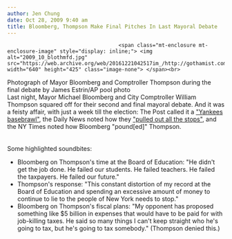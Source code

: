 ```yaml
---
author: Jen Chung
date: Oct 28, 2009 9:40 am
title: Bloomberg, Thompson Make Final Pitches In Last Mayoral Debate
---
```


	
										<span class="mt-enclosure mt-enclosure-image" style="display: inline;"> <img alt="2009_10_blothmfd.jpg" src="https://web.archive.org/web/20161221042517im_/http://gothamist.com/attachments/jen/2009_10_blothmfd.jpg" width="640" height="425" class="image-none"> </span><br>
<span class="photo_caption">Photograph of Mayor Bloomberg and Comptroller Thompson during the final debate by James Estrin/AP pool photo</span>
<br>
Last night, Mayor Michael Bloomberg and City Comptroller William Thompson squared off for their second and final mayoral debate.  And it was a feisty affair, with just a week till the election:  The Post called it a <a href="https://web.archive.org/web/20161221042517/http://www.nypost.com/p/news/local/bloomy_and_bill_in_yankee_basebrawl_rldECmWXxtkZOgLz1wVMbO">&quot;Yankees basebrawl&quot;</a>, the Daily News noted how they <a href="https://web.archive.org/web/20161221042517/http://www.nydailynews.com/news/election_2009/2009/10/27/2009-10-27_one_final_brawl_mayoral_candidates_thompson_bloomberg_pull_out_all_stops_in_fina.html">&quot;pulled out all the stops&quot;</a>, and the NY Times noted how Bloomberg &quot;pound[ed]&quot; Thompson.  
<br><br>
Some highlighted soundbites:<br>
<ul>
	<li>Bloomberg on Thompson&apos;s time at the Board of Education: &quot;He didn&apos;t get the job done. He failed our students. He failed teachers. He failed the taxpayers. He failed our future.&quot; </li>
	<li>Thompson&apos;s response: &quot;This constant distortion of my record at the Board of Education and spending an excessive amount of money to continue to lie to the people of New York needs to stop.&quot;</li>
	<li>Bloomberg on Thompson&apos;s fiscal plans: &quot;My opponent has proposed something like $5 billion in expenses that would have to be paid for with job-killing taxes. He said so many things I can&apos;t keep straight who he&apos;s going to tax, but he&apos;s going to tax somebody.&quot; (Thompson denied this.)</li>
</ul>					
										
									
				
